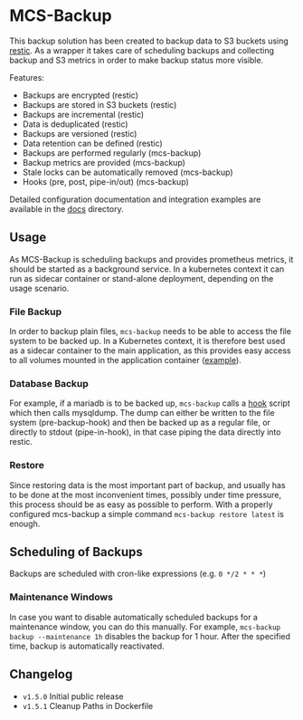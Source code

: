 # MCS-Backup

This backup solution has been created to backup data to S3 buckets using
[restic][restic]. As a wrapper it takes care of scheduling backups and
collecting backup and S3 metrics in order to make backup status more visible.

Features:

  * Backups are encrypted (restic)
  * Backups are stored in S3 buckets (restic)
  * Backups are incremental (restic)
  * Data is deduplicated (restic)
  * Backups are versioned (restic)
  * Data retention can be defined (restic)
  * Backups are performed regularly (mcs-backup)
  * Backup metrics are provided (mcs-backup)
  * Stale locks can be automatically removed (mcs-backup)
  * Hooks (pre, post, pipe-in/out) (mcs-backup)

Detailed configuration documentation and integration examples are available
in the [docs](docs/) directory.

## Usage
As MCS-Backup is scheduling backups and provides prometheus metrics, it should
be started as a background service. In a kubernetes context it can run as
sidecar container or stand-alone deployment, depending on the usage scenario.

### File Backup
In order to backup plain files, `mcs-backup` needs to be able to access the file
system to be backed up. In a Kubernetes context, it is therefore best used as a
sidecar container to the main application, as this provides easy access to all
volumes mounted in the application container ([example][sidecar]).

### Database Backup
For example, if a mariadb is to be backed up, `mcs-backup` calls a [hook][hooks]
script which then calls mysqldump. The dump can either be written to the file
system (pre-backup-hook) and then be backed up as a regular file, or directly to
stdout (pipe-in-hook), in that case piping the data directly into restic.

### Restore
Since restoring data is the most important part of backup, and usually has to be
done at the most inconvenient times, possibly under time pressure, this process
should be as easy as possible to perform. With a properly configured mcs-backup
a simple command `mcs-backup restore latest` is enough.

## Scheduling of Backups
Backups are scheduled with cron-like expressions (e.g. `0 */2 * * *`)

### Maintenance Windows
In case you want to disable automatically scheduled backups for a maintenance
window, you can do this manually. For example, `mcs-backup backup --maintenance
1h` disables the backup for 1 hour. After the specified time, backup is
automatically reactivated.

## Changelog

  * `v1.5.0` Initial public release
  * `v1.5.1` Cleanup Paths in Dockerfile


[restic]:    https://github.com/restic/restic
[sidecar]:   test/deploy/demo/base/_common/deployment.yaml#L26-L55
[hooks]:     docs/hooks.md